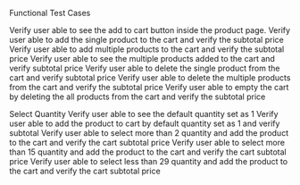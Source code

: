 Functional Test Cases

Verify user able to see the add to cart button inside the product page.
Verify user able to add the single product to the cart and verify the subtotal price
Verify user able to add multiple products to the cart and verify the subtotal price
Verify user able to see the multiple products added to the cart and verify subtotal price
Verify user able to delete the single product from the cart and verify subtotal price
Verify user able to delete the multiple products from the cart and verify the subtotal price 
Verify user able to empty the cart by deleting the all products from the cart and verify the subtotal price


Select Quantity
Verify user able to see the default quantity set as 1
Verify user able to add the product to cart by default quantity set as 1 and verify subtotal 
Verify user able to select more than 2 quantity and add the product to the cart and verify the cart subtotal price
Verify user able to select more than 15 quantity and add the product to the cart and verify the cart subtotal price
Verify user able to select less than 29 quantity and add the product to the cart and verify the cart subtotal price
